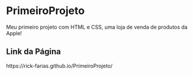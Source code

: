 # PrimeiroProjeto

<p>Meu primeiro projeto com HTML e CSS, uma loja de venda de produtos da Apple!</p>

## Link da Página

<p>https://rick-farias.github.io/PrimeiroProjeto/</p>

